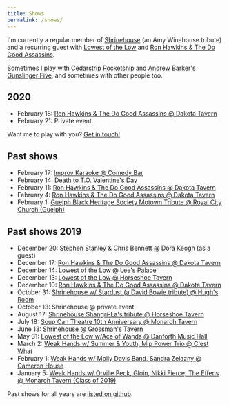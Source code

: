 ```yaml
---
title: Shows
permalink: /shows/
---
```


I'm currently a regular member of [Shrinehouse](https://www.facebook.com/shrinehouseband/) (an Amy Winehouse tribute) and a recurring guest with [Lowest of the Low](http://lowestofthelow.com/) and [Ron Hawkins & The Do Good Assassins](https://www.ronhawkins.com/music/type/do-good-assassins/).

Sometimes I play with [Cedarstrip Rocketship](https://cedarstriprocketship.bandcamp.com/) and [Andrew Barker's Gunslinger Five](andrewbarker.bandcamp.com/album/gunslinger), and sometimes with other people too.

## 2020

- February 18: [Ron Hawkins & The Do Good Assassins @ Dakota Tavern](https://www.facebook.com/events/172330140793074)
- February 21: Private event

Want me to play with you? [Get in touch!](mailto:me@ruhee.ca)

## Past shows

- February 17: [Improv Karaoke @ Comedy Bar](https://www.facebook.com/events/919645378504009/)
- February 14: [Death to T.O. Valentine's Day](https://www.facebook.com/events/2542255186058635/)
- February 11: [Ron Hawkins & The Do Good Assassins @ Dakota Tavern](https://www.facebook.com/events/172330134126408)
- February 4: [Ron Hawkins & The Do Good Assassins @ Dakota Tavern](https://www.facebook.com/events/172330137459741)
- February 1: [Guelph Black Heritage Society Motown Tribute @ Royal City Church (Guelph)](https://www.facebook.com/events/443826082872786/)

## Past shows 2019

- December 20: Stephen Stanley & Chris Bennett @ Dora Keogh (as a guest)
- December 17: [Ron Hawkins & The Do Good Assassins @ Dakota Tavern](https://www.facebook.com/events/499371063992220/?event_time_id=499371067325553)
- December 14: [Lowest of the Low @ Lee's Palace](https://www.facebook.com/events/390755181599789/)
- December 13: [Lowest of the Low @ Horseshoe Tavern](https://www.facebook.com/events/1314138618755731/)
- December 10: [Ron Hawkins & The Do Good Assassins @ Dakota Tavern](https://www.facebook.com/events/499371073992219)
- October 31: [Shrinehouse w/ Stardust (a David Bowie tribute) @ Hugh's Room](https://www.facebook.com/events/408587949763064/)
- October 13: Shrinehouse @ private event
- August 17: [Shrinehouse Shangri-La's tribute @ Horseshoe Tavern](https://www.facebook.com/events/185621135726773/)
- July 18: [Soup Can Theatre 10th Anniversary @ Monarch Tavern](https://www.facebook.com/events/2307737699264985/)
- June 13: [Shrinehouse @ Grossman's Tavern](https://www.facebook.com/events/317729169177200/)
- May 31: [Lowest of the Low w/Ace of Wands @ Danforth Music Hall](https://www.facebook.com/events/2131756887136240/2193686574276604/)
- March 2: [Weak Hands w/ Summer & Youth, Mip Power Trio @ C'est What](https://www.facebook.com/events/782724472089374/)
- February 1: [Weak Hands w/ Molly Davis Band, Sandra Zelazny @ Cameron House](https://www.facebook.com/events/308366519799844/)
- January 5: [Weak Hands w/ Orville Peck, Gloin, Nikki Fierce, The Effens @ Monarch Tavern (Class of 2019)](https://www.facebook.com/events/290911961550193/)

Past shows for all years are [listed on github](https://github.com/ruhee/show-archive/tree/master/raw).
